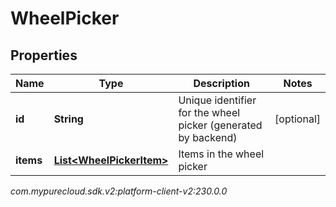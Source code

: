 # WheelPicker


## Properties

| Name | Type | Description | Notes |
| ------------ | ------------- | ------------- | ------------- |
| **id** | **String** | Unique identifier for the wheel picker (generated by backend) |  [optional] |
| **items** | [**List&lt;WheelPickerItem&gt;**](WheelPickerItem) | Items in the wheel picker |  |




_com.mypurecloud.sdk.v2:platform-client-v2:230.0.0_
